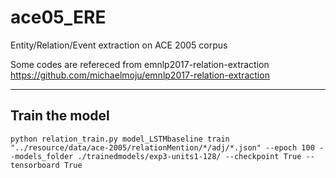 # ace05_ERE
Entity/Relation/Event extraction on ACE 2005 corpus 

Some codes are refereced from emnlp2017-relation-extraction 
https://github.com/michaelmoju/emnlp2017-relation-extraction

---------------
Train the model
---------------
`python relation_train.py model_LSTMbaseline train "../resource/data/ace-2005/relationMention/*/adj/*.json" --epoch 100 --models_folder ./trainedmodels/exp3-units1-128/ --checkpoint True --tensorboard True`

